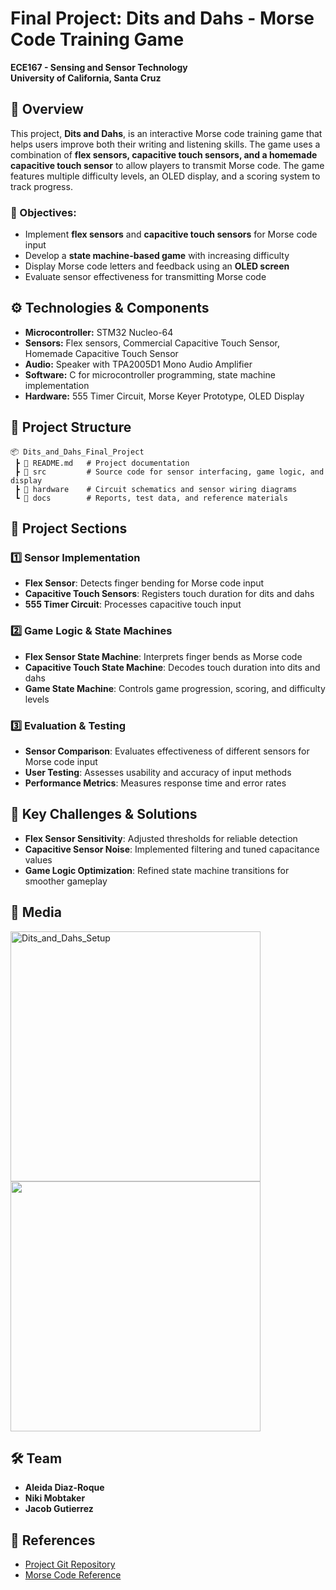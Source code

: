 # Final Project: Dits and Dahs - Morse Code Training Game

**ECE167 - Sensing and Sensor Technology**  
**University of California, Santa Cruz**  

## 📌 Overview
This project, **Dits and Dahs**, is an interactive Morse code training game that helps users improve both their writing and listening skills. The game uses a combination of **flex sensors, capacitive touch sensors, and a homemade capacitive touch sensor** to allow players to transmit Morse code. The game features multiple difficulty levels, an OLED display, and a scoring system to track progress.

### 🔹 Objectives:
- Implement **flex sensors** and **capacitive touch sensors** for Morse code input
- Develop a **state machine-based game** with increasing difficulty
- Display Morse code letters and feedback using an **OLED screen**
- Evaluate sensor effectiveness for transmitting Morse code

## ⚙️ Technologies & Components
- **Microcontroller:** STM32 Nucleo-64
- **Sensors:** Flex sensors, Commercial Capacitive Touch Sensor, Homemade Capacitive Touch Sensor
- **Audio:** Speaker with TPA2005D1 Mono Audio Amplifier
- **Software:** C for microcontroller programming, state machine implementation
- **Hardware:** 555 Timer Circuit, Morse Keyer Prototype, OLED Display

## 📂 Project Structure

```plaintext
📦 Dits_and_Dahs_Final_Project
 ┣ 📜 README.md   # Project documentation
 ┣ 📂 src         # Source code for sensor interfacing, game logic, and display
 ┣ 📂 hardware    # Circuit schematics and sensor wiring diagrams
 ┗ 📂 docs        # Reports, test data, and reference materials
```

## 🚀 Project Sections

### 1️⃣ Sensor Implementation
- **Flex Sensor**: Detects finger bending for Morse code input
- **Capacitive Touch Sensors**: Registers touch duration for dits and dahs
- **555 Timer Circuit**: Processes capacitive touch input

### 2️⃣ Game Logic & State Machines
- **Flex Sensor State Machine**: Interprets finger bends as Morse code
- **Capacitive Touch State Machine**: Decodes touch duration into dits and dahs
- **Game State Machine**: Controls game progression, scoring, and difficulty levels

### 3️⃣ Evaluation & Testing
- **Sensor Comparison**: Evaluates effectiveness of different sensors for Morse code input
- **User Testing**: Assesses usability and accuracy of input methods
- **Performance Metrics**: Measures response time and error rates

## 🎯 Key Challenges & Solutions
- **Flex Sensor Sensitivity**: Adjusted thresholds for reliable detection
- **Capacitive Sensor Noise**: Implemented filtering and tuned capacitance values
- **Game Logic Optimization**: Refined state machine transitions for smoother gameplay

## 📸 Media
<img width="400" alt="Dits_and_Dahs_Setup" src="https://github.com/user-attachments/assets/bcdf54e0-e0eb-438a-b7f1-ef27955a242b" />

<img src="https://github.com/user-attachments/assets/76b64b1e-03b9-44b1-95e3-4daf883b34c6" width="400">







## 🛠 Team
- **Aleida Diaz-Roque**
- **Niki Mobtaker**
- **Jacob Gutierrez**

## 🔗 References
- [Project Git Repository](https://github.com/aleidaroque/ECE167)
- [Morse Code Reference](https://morsecode.world/international/morse2.html)

